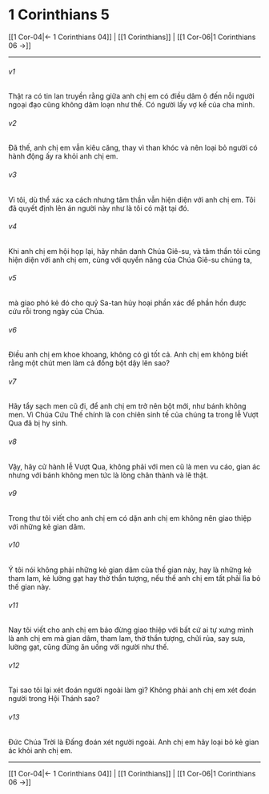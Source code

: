 # 1 Corinthians 5

[[1 Cor-04|← 1 Corinthians 04]] | [[1 Corinthians]] | [[1 Cor-06|1 Corinthians 06 →]]
***



###### v1 
Thật ra có tin lan truyền rằng giữa anh chị em có điều dâm ô đến nỗi người ngoại đạo cũng không dâm loạn như thế. Có người lấy vợ kế của cha mình. 

###### v2 
Đã thế, anh chị em vẫn kiêu căng, thay vì than khóc và nên loại bỏ người có hành động ấy ra khỏi anh chị em. 

###### v3 
Vì tôi, dù thể xác xa cách nhưng tâm thần vẫn hiện diện với anh chị em. Tôi đã quyết định lên án người này như là tôi có mặt tại đó. 

###### v4 
Khi anh chị em hội họp lại, hãy nhân danh Chúa Giê-su, và tâm thần tôi cũng hiện diện với anh chị em, cùng với quyền năng của Chúa Giê-su chúng ta, 

###### v5 
mà giao phó kẻ đó cho quỷ Sa-tan hủy hoại phần xác để phần hồn được cứu rỗi trong ngày của Chúa. 

###### v6 
Điều anh chị em khoe khoang, không có gì tốt cả. Anh chị em không biết rằng một chút men làm cả đống bột dậy lên sao? 

###### v7 
Hãy tẩy sạch men cũ đi, để anh chị em trở nên bột mới, như bánh không men. Vì Chúa Cứu Thế chính là con chiên sinh tế của chúng ta trong lễ Vượt Qua đã bị hy sinh. 

###### v8 
Vậy, hãy cử hành lễ Vượt Qua, không phải với men cũ là men vu cáo, gian ác nhưng với bánh không men tức là lòng chân thành và lẽ thật. 

###### v9 
Trong thư tôi viết cho anh chị em có dặn anh chị em không nên giao thiệp với những kẻ gian dâm. 

###### v10 
Ý tôi nói không phải những kẻ gian dâm của thế gian này, hay là những kẻ tham lam, kẻ lường gạt hay thờ thần tượng, nếu thế anh chị em tất phải lìa bỏ thế gian này. 

###### v11 
Nay tôi viết cho anh chị em bảo đừng giao thiệp với bất cứ ai tự xưng mình là anh chị em mà gian dâm, tham lam, thờ thần tượng, chửi rủa, say sưa, lường gạt, cũng đừng ăn uống với người như thế. 

###### v12 
Tại sao tôi lại xét đoán người ngoài làm gì? Không phải anh chị em xét đoán người trong Hội Thánh sao? 

###### v13 
Đức Chúa Trời là Đấng đoán xét người ngoài. Anh chị em hãy loại bỏ kẻ gian ác khỏi anh chị em.

***
[[1 Cor-04|← 1 Corinthians 04]] | [[1 Corinthians]] | [[1 Cor-06|1 Corinthians 06 →]]
